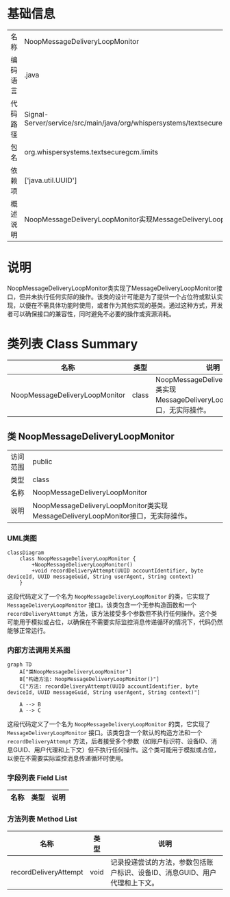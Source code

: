# 基础信息

|      |      |
|------|------|
| 名称 | NoopMessageDeliveryLoopMonitor |
| 编码语言 | .java |
| 代码路径 | Signal-Server/service/src/main/java/org/whispersystems/textsecuregcm/limits/NoopMessageDeliveryLoopMonitor.java |
| 包名 | org.whispersystems.textsecuregcm.limits |
| 依赖项 | ['java.util.UUID'] |
| 概述说明 | NoopMessageDeliveryLoopMonitor实现MessageDeliveryLoopMonitor接口，无实际功能。 |

# 说明

NoopMessageDeliveryLoopMonitor类实现了MessageDeliveryLoopMonitor接口，但并未执行任何实际的操作。该类的设计可能是为了提供一个占位符或默认实现，以便在不需具体功能时使用，或者作为其他实现的基类。通过这种方式，开发者可以确保接口的兼容性，同时避免不必要的操作或资源消耗。

# 类列表 Class Summary

| 名称   | 类型  | 说明 |
|-------|------|-------------|
| NoopMessageDeliveryLoopMonitor | class | NoopMessageDeliveryLoopMonitor类实现MessageDeliveryLoopMonitor接口，无实际操作。 |



## 类 NoopMessageDeliveryLoopMonitor

|      |      |
|------|------|
| 访问范围 | public |
| 类型 | class |
| 名称 | NoopMessageDeliveryLoopMonitor |
| 说明 | NoopMessageDeliveryLoopMonitor类实现MessageDeliveryLoopMonitor接口，无实际操作。 |


### UML类图

```mermaid
classDiagram
    class NoopMessageDeliveryLoopMonitor {
        +NoopMessageDeliveryLoopMonitor()
        +void recordDeliveryAttempt(UUID accountIdentifier, byte deviceId, UUID messageGuid, String userAgent, String context)
    }
```

这段代码定义了一个名为 `NoopMessageDeliveryLoopMonitor` 的类，它实现了 `MessageDeliveryLoopMonitor` 接口。该类包含一个无参构造函数和一个 `recordDeliveryAttempt` 方法，该方法接受多个参数但不执行任何操作。这个类可能用于模拟或占位，以确保在不需要实际监控消息传递循环的情况下，代码仍然能够正常运行。


### 内部方法调用关系图

```mermaid
graph TD
    A["类NoopMessageDeliveryLoopMonitor"]
    B["构造方法: NoopMessageDeliveryLoopMonitor()"]
    C["方法: recordDeliveryAttempt(UUID accountIdentifier, byte deviceId, UUID messageGuid, String userAgent, String context)"]

    A --> B
    A --> C
```

这段代码定义了一个名为 `NoopMessageDeliveryLoopMonitor` 的类，它实现了 `MessageDeliveryLoopMonitor` 接口。该类包含一个默认的构造方法和一个 `recordDeliveryAttempt` 方法，后者接受多个参数（如账户标识符、设备ID、消息GUID、用户代理和上下文）但不执行任何操作。这个类可能用于模拟或占位，以便在不需要实际监控消息传递循环时使用。

### 字段列表 Field List

| 名称  | 类型  | 说明 |
|-------|-------|------|

### 方法列表 Method List

| 名称  | 类型  | 说明 |
|-------|-------|------|
| recordDeliveryAttempt | void | 记录投递尝试的方法，参数包括账户标识、设备ID、消息GUID、用户代理和上下文。 |




